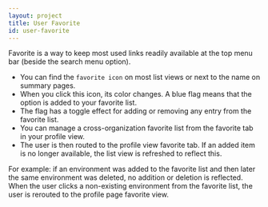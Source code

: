 ```yaml
---
layout: project
title: User Favorite
id: user-favorite
---
```


Favorite is a way to keep most used links readily available at the top menu bar (beside the search menu option).


* You can find the `favorite icon` on most list views or next to the name on summary pages. 
* When you click this icon, its color changes. A blue flag means that the option is added to your favorite list. 
* The flag has a toggle effect for adding or removing any entry from the favorite list.
* You can manage a cross-organization favorite list from the favorite tab in your profile view.
* The user is then routed to the profile view favorite tab. If an added item is no longer available, the list view is refreshed to reflect this. 
  

For example: if an environment was added to the favorite list and then later the same environment was deleted, no addition or deletion is reflected. When the user clicks a non-existing environment from the favorite list, the user is rerouted to the profile page favorite view.

